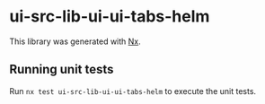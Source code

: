 # ui-src-lib-ui-ui-tabs-helm

This library was generated with [Nx](https://nx.dev).

## Running unit tests

Run `nx test ui-src-lib-ui-ui-tabs-helm` to execute the unit tests.
